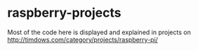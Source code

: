 # raspberry-projects

Most of the code here is displayed and explained in projects on http://timdows.com/category/projects/raspberry-pi/
